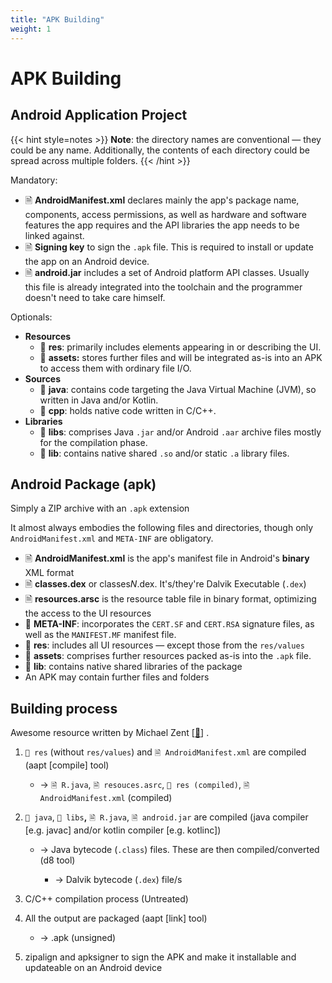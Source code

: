 ```yaml
---
title: "APK Building"
weight: 1
---
```


# APK Building

## Android Application Project

{{< hint style=notes >}}
**Note**: the directory names are conventional — they could be any name. Additionally, the contents of each directory could be spread across multiple folders.
{{< /hint >}}

Mandatory:

* 🗎 **AndroidManifest.xml** declares mainly the app's package name, components, access permissions, as well as hardware and software features the app requires and the API libraries the app needs to be linked against.
* 🗎 **Signing key** to sign the `.apk` file. This is required to install or update the app on an Android device.
* 🗎 **android.jar** includes a set of Android platform API classes. Usually this file is already integrated into the toolchain and the programmer doesn't need to take care himself.

Optionals:

* **Resources**
  * 📁 **res**: primarily includes elements appearing in or describing the UI.
  * 📁 **assets:** stores further files and will be integrated as-is into an APK to access them with ordinary file I/O.
* **Sources**
  * 📁 **java**: contains code targeting the Java Virtual Machine (JVM), so written in Java and/or Kotlin.
  * 📁 **cpp**: holds native code written in C/C++.
* **Libraries**
  * 📁 **libs**: comprises Java `.jar` and/or Android `.aar` archive files mostly for the compilation phase.
  * 📁 **lib**: contains native shared `.so` and/or static `.a` library files.

## Android Package (apk)

Simply a ZIP archive with an `.apk` extension

It almost always embodies the following files and directories, though only `AndroidManifest.xml` and `META-INF` are obligatory.

* 🗎 **AndroidManifest.xml** is the app's manifest file in Android's **binary** XML format
* 🗎 **classes.dex** or classe&#x73;_&#x4E;_.dex.  It's/they're Dalvik Executable (`.dex`)
* 🗎 **resources.arsc** is the resource table file in binary format, optimizing the access to the UI resources
* 📁 **META-INF**: incorporates the `CERT.SF` and `CERT.RSA` signature files, as well as the `MANIFEST.MF` manifest file.
* 📁 **res**: includes all UI resources — except those from the `res/values`
* 📁 **assets**: comprises further resources packed as-is into the `.apk` file.
* 📁 **lib**: contains native shared libraries of the package
* An APK may contain further files and folders

## Building process

Awesome resource written by Michael Zent \[[🔗](https://timeout.userpage.fu-berlin.de/apk-building-on-mobile/en/index.php)] .

1.  `📁 res` (without `res/values`) and `🗎 AndroidManifest.xml` are compiled (aapt \[compile] tool)

    * -> `🗎 R.java`, `🗎 resouces.asrc`, `📁 res (compiled)`, `🗎 AndroidManifest.xml` (compiled)


2. `📁 java`,  `📁 libs`**,** `🗎 R.java`, `🗎 android.jar` are compiled (java compiler \[e.g. javac] and/or kotlin compiler \[e.g. kotlinc])
   *   &#x20;-> Java bytecode (`.class`) files. These are then compiled/converted (d8 tool)

       * -> Dalvik bytecode (`.dex`) file/s


3. C/C++ compilation process (Untreated)
4.  All the output are packaged (aapt \[link] tool)

    * -> .apk (unsigned)


5. zipalign and apksigner to sign the APK and make it installable and updateable on an Android device
